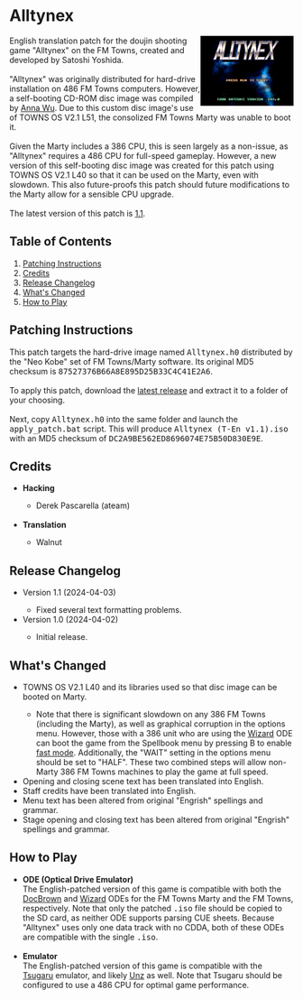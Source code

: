 <h1>Alltynex</h1>
<img width="165" height="124" align="right" src="https://github.com/DerekPascarella/Alltynex-EnglishPatchFMTowns/blob/main/title_screen.png?raw=true">English translation patch for the doujin shooting game "Alltynex" on the FM Towns, created and developed by Satoshi Yoshida.
<br><br>
"Alltynex" was originally distributed for hard-drive installation on 486 FM Towns computers. However, a self-booting CD-ROM disc image was compiled by <a href="https://nfggames.com/forum2/index.php?action=profile;u=4501">Anna Wu</a>. Due to this custom disc image's use of TOWNS OS V2.1 L51, the consolized FM Towns Marty was unable to boot it.
<br><br>
Given the Marty includes a 386 CPU, this is seen largely as a non-issue, as "Alltynex" requires a 486 CPU for full-speed gameplay. However, a new version of this self-booting disc image was created for this patch using TOWNS OS V2.1 L40 so that it can be used on the Marty, even with slowdown. This also future-proofs this patch should future modifications to the Marty allow for a sensible CPU upgrade.
<br><br>
The latest version of this patch is <a href="https://github.com/DerekPascarella/Alltynex-EnglishPatchFMTowns/releases/download/1.1/Alltynex.T-En.v1.1.zip">1.1</a>.

<h2>Table of Contents</h2>

1. [Patching Instructions](#patching-instructions)
2. [Credits](#credits)
3. [Release Changelog](#release-changelog)
4. [What's Changed](#whats-changed)
5. [How to Play](#how-to-play)

<h2>Patching Instructions</h2>
This patch targets the hard-drive image named <tt>Alltynex.h0</tt> distributed by the "Neo Kobe" set of FM Towns/Marty software. Its original MD5 checksum is <tt>87527376B66A8E895D25B33C4C41E2A6</tt>.
<br><br>
To apply this patch, download the <a href="https://github.com/DerekPascarella/Alltynex-EnglishPatchFMTowns/releases">latest release</a> and extract it to a folder of your choosing.
<br><br>
Next, copy <tt>Alltynex.h0</tt> into the same folder and launch the <tt>apply_patch.bat</tt> script. This will produce <tt>Alltynex (T-En v1.1).iso</tt> with an MD5 checksum of <tt>DC2A9BE562ED8696074E75B50D830E9E</tt>.

<h2>Credits</h2>
<ul>
 <li><b>Hacking</b></li>
  <ul>
   <li>Derek Pascarella (ateam)</li>
  </ul>
 <br>
 <li><b>Translation</b></li>
  <ul>
   <li>Walnut</li>
  </ul>
</ul>

<h2>Release Changelog</h2>
<ul>
 <li>Version 1.1 (2024-04-03)</li>
 <ul>
  <li>Fixed several text formatting problems.</li>
 </ul>
 <li>Version 1.0 (2024-04-02)</li>
 <ul>
  <li>Initial release.</li>
 </ul>
</ul>

<h2>What's Changed</h2>
<ul>
 <li>TOWNS OS V2.1 L40 and its libraries used so that disc image can be booted on Marty.</li>
   <ul>
    <li>Note that there is significant slowdown on any 386 FM Towns (including the Marty), as well as graphical corruption in the options menu. However, those with a 386 unit who are using the <a href="https://gdemu.wordpress.com/details/wizard-details/">Wizard</a> ODE can boot the game from the Spellbook menu by pressing B to enable <a href="https://gdemu.wordpress.com/2021/04/11/a-dashing-enigma/">fast mode</a>. Additionally, the "WAIT" setting in the options menu should be set to "HALF". These two combined steps will allow non-Marty 386 FM Towns machines to play the game at full speed.</li>
   </ul>
 <li>Opening and closing scene text has been translated into English.</li>
 <li>Staff credits have been translated into English.</li>
 <li>Menu text has been altered from original "Engrish" spellings and grammar.</li>
 <li>Stage opening and closing text has been altered from original "Engrish" spellings and grammar.</li>
</ul>

<h2>How to Play</h2>
<ul>
 <li><b>ODE (Optical Drive Emulator)</b>
  <br>
  The English-patched version of this game is compatible with both the <a href="https://gdemu.wordpress.com/details/docbrown-details/">DocBrown</a> and <a href="https://gdemu.wordpress.com/details/wizard-details/">Wizard</a> ODEs for the FM Towns Marty and the FM Towns, respectively.  Note that only the patched <tt>.iso</tt> file should be copied to the SD card, as neither ODE supports parsing CUE sheets.  Because "Alltynex" uses only one data track with no CDDA, both of these ODEs are compatible with the single <tt>.iso</tt>.
  <br><br>
 </li>
 <li><b>Emulator</b>
  <br>The English-patched version of this game is compatible with the <a href="https://github.com/captainys/TOWNSEMU">Tsugaru</a> emulator, and likely <a href="http://townsemu.world.coocan.jp/download.html">Unz</a> as well. Note that Tsugaru should be configured to use a 486 CPU for optimal game performance.
</ul>
